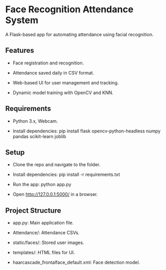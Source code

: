 # Face Recognition Attendance System

A Flask-based app for automating attendance using facial recognition.

## Features

- Face registration and recognition.

- Attendance saved daily in CSV format.

- Web-based UI for user management and tracking.

- Dynamic model training with OpenCV and KNN.

## Requirements

- Python 3.x, Webcam.

- Install dependencies: pip install flask opencv-python-headless numpy pandas scikit-learn joblib

## Setup

- Clone the repo and navigate to the folder.

- Install dependencies: pip install -r requirements.txt

- Run the app: python app.py

- Open http://127.0.0.1:5000/ in a browser.

## Project Structure

- app.py: Main application file.

- Attendance/: Attendance CSVs.

- static/faces/: Stored user images.

- templates/: HTML files for UI.

- haarcascade_frontalface_default.xml: Face detection model.



